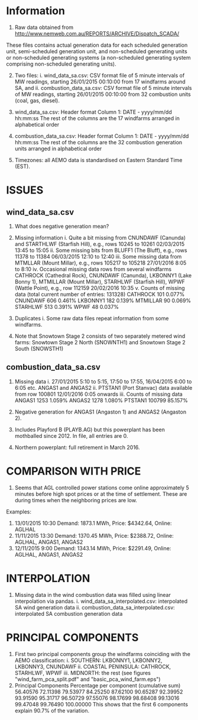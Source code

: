 # Information

1. Raw data obtained from
http://www.nemweb.com.au/REPORTS/ARCHIVE/Dispatch_SCADA/

These files contains actual generation data for each scheduled generation unit, semi-scheduled generation unit, and non-scheduled generating units or non-scheduled generating systems (a non-scheduled generating system comprising non-scheduled generating units).

2. Two files:
i. wind_data_sa.csv: CSV format file of 5 minute intervals of MW readings, starting 26/01/2015 00:10:00 from 17 windfarms around SA, and
ii. combustion_data_sa.csv: CSV format file of 5 minute intervals of MW readings, starting 26/01/2015 00:10:00 from 32 combustion units (coal, gas, diesel).

3. wind_data_sa.csv: Header format
Column 1: DATE - yyyy/mm/dd hh:mm:ss
The rest of the columns are the 17 windfarms arranged in alphabetical order

4. combustion_data_sa.csv: Header format
Column 1: DATE - yyyy/mm/dd hh:mm:ss
The rest of the columns are the 32 combustion generation units arranged in alphabetical order

5. Timezones: all AEMO data is standardised on Eastern Standard Time (EST).


# ISSUES
## wind_data_sa.csv

1. What does negative generation mean?
2. Missing information
i. Quite a bit missing from CNUNDAWF (Canunda) and STARTHLWF (Starfish Hill), e.g., rows 10245 to 10261 02/03/2015 13:45 to 15:05
ii. Some missing bits from BLUFF1 (The Bluff), e.g., rows 11378 to 11384 06/03/2015 12:10 to 12:40
iii. Some missing data from MTMLLAR (Mount Millar), e.g., rows 105217 to 105218 27/01/2016 8:05 to 8:10
iv. Occasional missing data rows from several windfarms CATHROCK (Cathedral Rock), CNUNDAWF (Canunda), LKBONNY1 (Lake Bonny 1), MTMILLAR (Mount Millar), STARHLWF (Starfish Hill), WPWF (Wattle Point), e.g., row 112159 20/02/2016 10:35 
v. Counts of missing data (total current number of entries: 131328)
CATHROCK 	101	0.077%
CNUNDAWF 	606	0.461%
LKBONNY1 	182	0.139%
MTMILLAR 	90	0.069%
STARHLWF 	513	0.391%
WPWF 		48	0.037%

3. Duplicates
i. Some raw data files repeat information from some windfarms.
4. Note that Snowtown Stage 2 consists of two separately metered wind
farms: Snowtown Stage 2 North (SNOWNTH1) and Snowtown Stage 2 South
(SNOWSTH1)


## combustion_data_sa.csv

1. Missing data
i. 27/01/2015 5:10 to 5:15, 17:50 to 17:55, 16/04/2015 6:00 to 6:05 etc. ANGAS1 and ANGAS2
ii. PTSTAN1 (Port Stanvac) data available from row 100801 12/01/2016 0:05 onwards
iii. Counts of missing data
ANGAS1		1253	1.059%
ANGAS2		1278	1.080%
PTSTAN1		100799	85.157%

2. Negative generation for ANGAS1 (Angaston 1) and ANGAS2 (Angaston 2).
3. Includes Playford B (PLAYB.AG) but this powerplant has been mothballed since 2012. In file, all entries are 0.
4. Northern powerplant: full retirement in March 2016.

# COMPARISON WITH PRICE

1. Seems that AGL controlled power stations come online approximately 5 minutes before high spot prices or at the time of settlement. These are during times when the neighboring prices are low.

Examples:
1. 13/01/2015 10:30 Demand: 1873.1 MWh, Price: $4342.64, Online: AGLHAL
2. 11/11/2015 13:30 Demand: 1370.45 MWh, Price: $2388.72, Online: AGLHAL, ANGAS1, ANGAS2 
3. 12/11/2015 9:00 Demand: 1343.14 MWh, Price: $2291.49, Online: AGLHAL, ANGAS1, ANGAS2 

# INTERPOLATION

1. Missing data in the wind combustion data was filled using linear interpolation via pandas.
i. wind_data_sa_interpolated.csv: interpolated SA wind generation data
ii. combustion_data_sa_interpolated.csv: interpolated SA combustion generation data

# PRINCIPAL COMPONENTS

1. First two principal components group the windfarms coinciding with the
AEMO classification:
i. SOUTHERN: LKBONNY1, LKBONNY2, LKBONNY3, CNUNDAWF
ii. COASTAL PENINSULA: CATHROCK, STARHLWF, WPWF
iii. MIDNORTH: the rest
(see figures "wind_farm_pca_split.pdf" and "basic_pca_wind_farm.eps")
2. Principal Components Percentage per component (cumulative sum)
56.40576  72.11398  79.53977  84.25250  87.62100  90.65287  92.39952  93.91590  95.31717  96.50729  97.55076  98.17699  98.68408  99.13016  99.47048  99.76490 100.00000
This shows that the first 6 components explain 90.7% of the variation.
